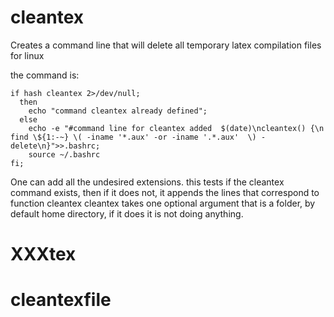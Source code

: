 # cleantex
Creates a command line that will delete all temporary latex compilation files for linux

the command is:
```
if hash cleantex 2>/dev/null; 
  then 
    echo "command cleantex already defined"; 
  else 
    echo -e "#command line for cleantex added  $(date)\ncleantex() {\n find \${1:-~} \( -iname '*.aux' -or -iname '.*.aux'  \) -delete\n}">>.bashrc;
    source ~/.bashrc
fi;
```

One can add all the undesired extensions.
this tests if the cleantex command exists, then if it does not, it appends the lines that correspond to function cleantex
cleantex takes one optional argument that is a folder, by default home directory, if it does it is not doing anything.

# XXXtex

# cleantexfile
